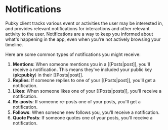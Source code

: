 # Notifications

Pubky client tracks various event or activities the user may be interested in, and provides relevant notifications for interactions and other relevant activity to the user. Notifications are a way to keep you informed about what's happening in the app, even when you're not actively browsing your timeline.

Here are some common types of notifications you might receive:

1. **Mentions**: When someone mentions you in a [[Posts|post]], you'll receive a notification. This means they've included your public key (__pk:pubky__) in their [[Posts|post]].
2. **Replies**: If someone replies to one of your [[Posts|post]], you'll get a notification.
3. **Likes**: When someone likes one of your [[Posts|posts]], you'll receive a notification.
4. **Re-posts**: If someone re-posts one of your posts, you'll get a notification.
5. **Follows**: When someone new follows you, you'll receive a notification.
6. **Quote Posts**: If someone quotes one of your posts, you'll receive a notification.